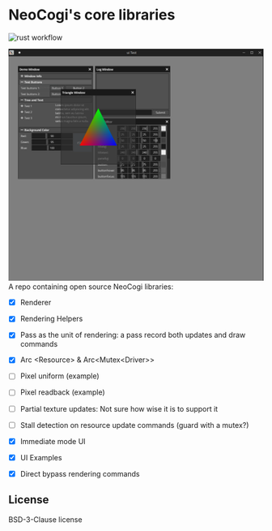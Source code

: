 # NeoCogi's core libraries
![rust workflow](https://github.com/neocogi/neocogi/actions/workflows/rust.yml/badge.svg)

![UI+3D Triangle Example](docs/ui-screenshot.png)
A repo containing open source NeoCogi libraries:

- [x] Renderer
- [x] Rendering Helpers
- [x] Pass as the unit of rendering: a pass record both updates and draw commands
- [x] Arc \<Resource\> & Arc\<Mutex\<Driver\>\>
- [ ] Pixel uniform (example)
- [ ] Pixel readback (example)
- [ ] Partial texture updates: Not sure how wise it is to support it
- [ ] Stall detection on resource update commands (guard with a mutex?)
- [x] Immediate mode UI
- [x] UI Examples
- [x] Direct bypass rendering commands


## License

BSD-3-Clause license
